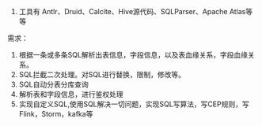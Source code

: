 

1. 工具有 Antlr、Druid、Calcite、Hive源代码、SQLParser、Apache Atlas等等

需求：
1. 根据一条或多条SQL解析出表信息，字段信息，以及表血缘关系，字段血缘关系。
2. SQL拦截二次处理。对SQL进行替换，限制，修改等。
3. SQL自动分表分库查询
4. 解析表和字段信息，进行鉴权处理
5. 实现自定义SQL,使用SQL解决一切问题，实现SQL写算法，写CEP规则，写Flink，Storm，kafka等